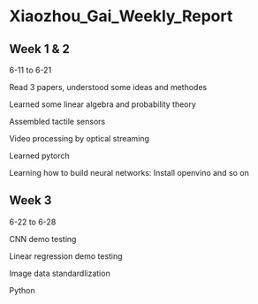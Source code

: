 # Xiaozhou_Gai_Weekly_Report

## Week 1 & 2

6-11 to 6-21

Read 3 papers, understood some ideas and methodes

Learned some linear algebra and probability theory

Assembled tactile sensors

Video processing by optical streaming

Learned pytorch

Learning how to build neural networks: Install openvino and so on

## Week 3

6-22 to 6-28

CNN demo testing

Linear regression demo testing

Image data standardlization

Python
